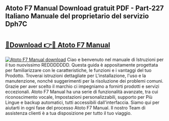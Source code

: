 ## Atoto F7 Manual Download gratuit PDF - Part-227 Italiano Manuale del proprietario del servizio Dph7C

# <h2><a href="http://dfc1656.blite.top/?on=Atoto+F7+Manual">🔗Download 👉🔴 Atoto F7 Manual</a></h2>

[![Atoto F7 Manual download](https://i.imgur.com/lujVjoI.png)](http://dfc1656.blite.top/?on=Atoto+F7+Manual)
Ciao e benvenuto nel manuale di Istruzioni per il tuo nuovissimo REDDDDDDD. Questa guida è appositamente progettata per familiarizzare con le caratteristiche, le funzioni e i vantaggi del tuo Prodotto. Troverai istruzioni dettagliate per L'installazione, l'uso e la manutenzione, nonché suggerimenti per la risoluzione dei problemi comuni. Grazie per aver scelto il marchio ci impegniamo a fornirti prodotti e servizi eccezionali. Atoto F7 Manual ha una serie di funzionalità avanzate, tra cui riconoscimento vocale, Impostazioni personalizzabili, supporto per Più Lingue e backup automatici, tutti accessibili dall'interfaccia. Siamo qui per aiutarti in ogni fase del processo Atoto F7 Manual. Il nostro Team di assistenza clienti è a tua disposizione per tutto il tuo viaggio.
